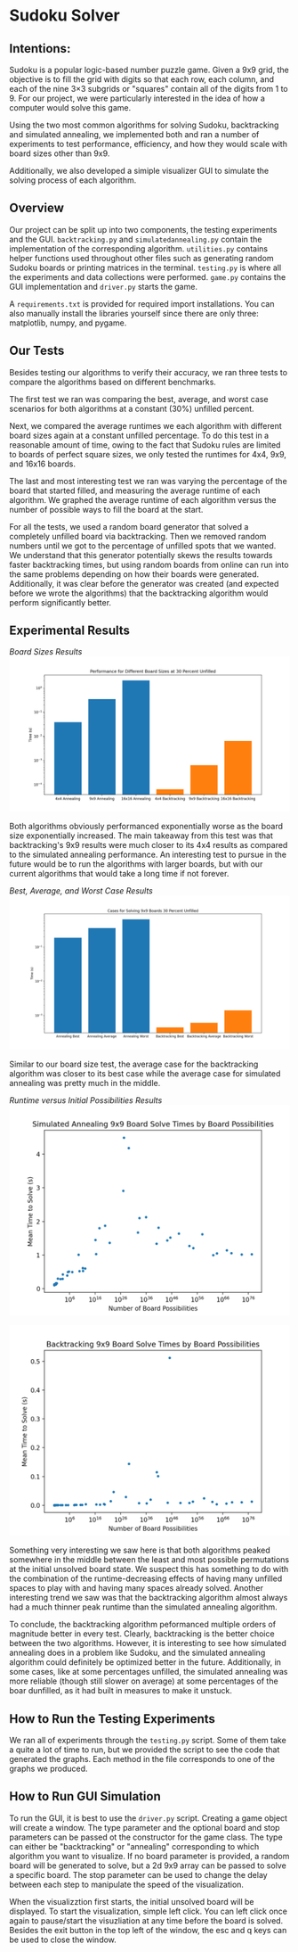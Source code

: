 # Sudoku Solver


## Intentions: 

Sudoku is a popular logic-based number puzzle game. Given a 9x9 grid, the objective is to fill the grid with digits so that each row, each column, and each of the nine 3×3 subgrids or "squares" contain all of the digits from 1 to 9. For our project, we were particularly interested in the idea of how a computer would solve this game.  

Using the two most common algorithms for solving Sudoku, backtracking and simulated annealing, we implemented both and ran a number of experiments to test performance, efficiency, and how they would scale with board sizes other than 9x9.  

Additionally, we also developed a simiple visualizer GUI to simulate the solving process of each algorithm.

## Overview

Our project can be split up into two components, the testing experiments and the GUI. ```backtracking.py``` and ```simulatedannealing.py``` contain the implementation of the corresponding algorithm. ```utilities.py``` contains helper functions used throughout other files such as generating random Sudoku boards or printing matrices in the terminal. ```testing.py``` is where all the experiments and data collections were performed. ```game.py``` contains the GUI implementation and ```driver.py``` starts the game.  

A ```requirements.txt``` is provided for required import installations. You can also manually install the libraries yourself since there are only three: matplotlib, numpy, and pygame.

## Our Tests

Besides testing our algorithms to verify their accuracy, we ran three tests to compare the algorithms based on different benchmarks. 

The first test we ran was comparing the best, average, and worst case scenarios for both algorithms at a constant (30%) unfilled percent. 

Next, we compared the average runtimes we each algorithm with different board sizes again at a constant unfilled percentage. To do this test in a reasonable amount of time, owing to the fact that Sudoku rules are limited to boards of perfect square sizes, we only tested the runtimes for 4x4, 9x9, and 16x16 boards. 

The last and most interesting test we ran was varying the percentage of the board that started filled, and measuring the average runtime of each algorithm. We graphed the average runtime of each algorithm versus the number of possible ways to fill the board at the start. 

For all the tests, we used a random board generator that solved a completely unfilled board via backtracking. Then we removed random numbers until we got to the percentage of unfilled spots that we wanted. We understand that this generator potentially skews the results towards faster backtracking times, but using random boards from online can run into the same problems depending on how their boards were generated. Additionally, it was clear before the generator was created (and expected before we wrote the algorithms) that the backtracking algorithm would perform significantly better. 

## Experimental Results

_Board Sizes Results_
![Sizes Graph](https://github.com/bwmodlin/sudokusolver/blob/master/results/boardsize.png)

Both algorithms obviously performanced exponentially worse as the board size exponentially increased. The main takeaway from this test was that backtracking's 9x9 results were much closer to its 4x4 results as compared to the simulated annealing performance. An interesting test to pursue in the future would be to run the algorithms with larger boards, but with our current algorithms that would take a long time if not forever. 

_Best, Average, and Worst Case Results_
![Cases Graph](https://github.com/bwmodlin/sudokusolver/blob/master/results/cases.png)

Similar to our board size test, the average case for the backtracking algorithm was closer to its best case while the average case for simulated annealing was pretty much in the middle. 

_Runtime versus Initial Possibilities Results_
![Annealing Possibilities Graph](https://github.com/bwmodlin/sudokusolver/blob/master/results/annealingpossibilities.png)

![Backtracking Possibilities Graph](https://github.com/bwmodlin/sudokusolver/blob/master/results/backtrackingpossibilities.png)

Something very interesting we saw here is that both algorithms peaked somewhere in the middle between the least and most possible permutations at the initial unsolved board state. We suspect this has something to do with the combination of the runtime-decreasing effects of having many unfilled spaces to play with and having many spaces already solved. Another interesting trend we saw was that the backtracking algorithm almost always had a much thinner peak runtime than the simulated annealing algorithm. 

To conclude, the backtracking algorithm peformanced multiple orders of magnitude better in every test. Clearly, backtracking is the better choice between the two algorithms. However, it is interesting to see how simulated annealing does in a problem like Sudoku, and the simulated annealing algorithm could definitely be optimized better in the future. Additionally, in some cases, like at some percentages unfilled, the simulated annealing was more reliable (though still slower on average) at some percentages of the boar dunfilled, as it had built in measures to make it unstuck. 

## How to Run the Testing Experiments

We ran all of experiments through the ```testing.py``` script. Some of them take a quite a lot of time to run, but we provided the script to see the code that generated the graphs. Each method in the file corresponds to one of the graphs we produced. 

## How to Run GUI Simulation

To run the GUI, it is best to use the ```driver.py``` script. Creating a game object will create a window. The type parameter and the optional board and stop parameters can be passed ot the constructor for the game class. The type can either be "backtracking" or "annealing" corresponding to which algorithm you want to visualize. If no board parameter is provided, a random board will be generated to solve, but a 2d 9x9 array can be passed to solve a specific board. The stop parameter can be used to change the delay between each step to manipulate the speed of the visualization.

When the visualizztion first starts, the initial unsolved board will be displayed. To start the visualization, simple left click. You can left click once again to pause/start the visuzliation at any time before the board is solved. Besides the exit button in the top left of the window, the esc and q keys can be used to close the window. 

